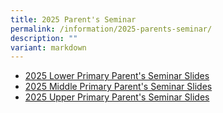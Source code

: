 ```yaml
---
title: 2025 Parent's Seminar
permalink: /information/2025-parents-seminar/
description: ""
variant: markdown
---
```

- [2025 Lower Primary Parent's Seminar Slides](https://file.for.edu.sg/4wghyf.pdf)
- [2025 Middle Primary Parent's Seminar Slides](https://file.for.edu.sg/v0y32a.pdf)
- [2025 Upper Primary Parent's Seminar Slides](https://file.for.edu.sg/bzksbp.pdf)